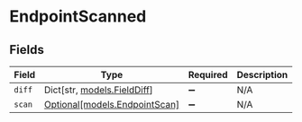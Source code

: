 # EndpointScanned


## Fields

| Field                                                      | Type                                                       | Required                                                   | Description                                                |
| ---------------------------------------------------------- | ---------------------------------------------------------- | ---------------------------------------------------------- | ---------------------------------------------------------- |
| `diff`                                                     | Dict[str, [models.FieldDiff](../models/fielddiff.md)]      | :heavy_minus_sign:                                         | N/A                                                        |
| `scan`                                                     | [Optional[models.EndpointScan]](../models/endpointscan.md) | :heavy_minus_sign:                                         | N/A                                                        |